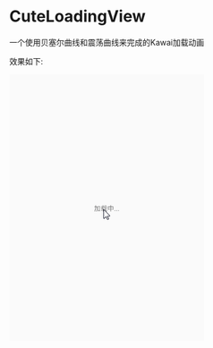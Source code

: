 # CuteLoadingView
一个使用贝塞尔曲线和震荡曲线来完成的Kawai加载动画

效果如下:

![image](https://github.com/OMGyan/CuteLoadingView/blob/master/screen/cuteloadingview.gif)
